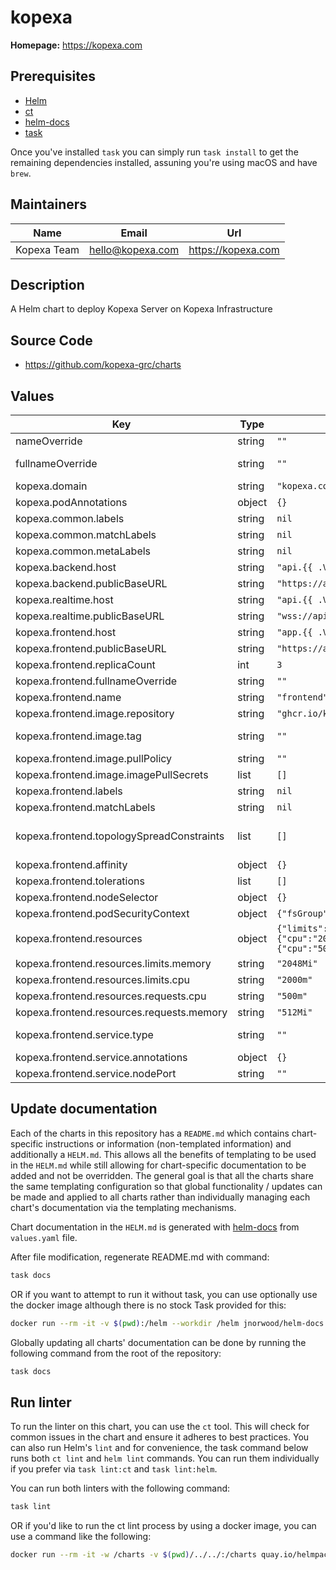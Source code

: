 # kopexa

**Homepage:** <https://kopexa.com>

## Prerequisites

- [Helm](https://helm.sh/docs/intro/install/)
- [ct](https://github.com/helm/chart-testing)
- [helm-docs](https://github.com/norwoodj/helm-docs)
- [task](https://taskfile.dev/)

Once you've installed `task` you can simply run `task install` to get the remaining dependencies installed, assuning you're using macOS and have `brew`.

## Maintainers

| Name | Email | Url |
| ---- | ------ | --- |
| Kopexa Team | <hello@kopexa.com> | <https://kopexa.com> |

## Description

A Helm chart to deploy Kopexa Server on Kopexa Infrastructure

## Source Code

* <https://github.com/kopexa-grc/charts>

## Values

| Key | Type | Default | Description |
|-----|------|---------|-------------|
| nameOverride | string | `""` | Overrides the default release name |
| fullnameOverride | string | `""` | Overrides the full name of the release, affecting resource names |
| kopexa.domain | string | `"kopexa.com"` |  |
| kopexa.podAnnotations | object | `{}` | Custom annotations for Kopexa pods |
| kopexa.common.labels | string | `nil` |  |
| kopexa.common.matchLabels | string | `nil` |  |
| kopexa.common.metaLabels | string | `nil` |  |
| kopexa.backend.host | string | `"api.{{ .Values.kopexa.domain }}"` | Hostname for the Kopexa Backend Service |
| kopexa.backend.publicBaseURL | string | `"https://api.{{ .Values.kopexa.domain }}"` |  |
| kopexa.realtime.host | string | `"api.{{ .Values.kopexa.domain }}"` | Hostname for the Kopexa Realtime Service |
| kopexa.realtime.publicBaseURL | string | `"wss://api.{{ .Values.kopexa.domain }}"` | Public base URL for the Kopexa Realtime Service |
| kopexa.frontend.host | string | `"app.{{ .Values.kopexa.domain }}"` | Hostname for the Kopexa Frontend Service |
| kopexa.frontend.publicBaseURL | string | `"https://app.{{ .Values.kopexa.domain }}"` | Public base URL for the Kopexa Frontend |
| kopexa.frontend.replicaCount | int | `3` |  |
| kopexa.frontend.fullnameOverride | string | `""` |  |
| kopexa.frontend.name | string | `"frontend"` |  |
| kopexa.frontend.image.repository | string | `"ghcr.io/kopexa-grc/kopexa-frontend"` | Image repository for the Kopexa Frontend Service |
| kopexa.frontend.image.tag | string | `""` | Specific version tag of the Kopexa Frontend image. View the latest version here |
| kopexa.frontend.image.pullPolicy | string | `""` | Pulls image only if not present on the node |
| kopexa.frontend.image.imagePullSecrets | list | `[]` | Secret references for pulling the image, if needed |
| kopexa.frontend.labels | string | `nil` |  |
| kopexa.frontend.matchLabels | string | `nil` |  |
| kopexa.frontend.topologySpreadConstraints | list | `[]` | Ref: https://kubernetes.io/docs/concepts/workloads/pods/pod-topology-spread-constraints/ |
| kopexa.frontend.affinity | object | `{}` | Node affinity settings for pod placement |
| kopexa.frontend.tolerations | list | `[]` | Tolerations definitions |
| kopexa.frontend.nodeSelector | object | `{}` | Node selector for pod placement |
| kopexa.frontend.podSecurityContext | object | `{"fsGroup":1001,"runAsGroup":1001,"runAsUser":1001}` | Pod security context settings |
| kopexa.frontend.resources | object | `{"limits":{"cpu":"2000m","memory":"2048Mi"},"requests":{"cpu":"500m","memory":"512Mi"}}` | Resource requests and limits for the Kopexa Frontend pods |
| kopexa.frontend.resources.limits.memory | string | `"2048Mi"` | Memory limit for the Kopexa Frontend pods |
| kopexa.frontend.resources.limits.cpu | string | `"2000m"` | CPU limit for the Kopexa Frontend pods |
| kopexa.frontend.resources.requests.cpu | string | `"500m"` | CPU request for the Kopexa Frontend pods |
| kopexa.frontend.resources.requests.memory | string | `"512Mi"` | Memory request for the Kopexa Frontend pods |
| kopexa.frontend.service.type | string | `""` | Service type, can be changed based on exposure needs (e.g., LoadBalancer) |
| kopexa.frontend.service.annotations | object | `{}` | Custom annotations for Kopexa service |
| kopexa.frontend.service.nodePort | string | `""` | Optional node port for service when using NodePort type |

## Update documentation

Each of the charts in this repository has a `README.md` which contains chart-specific instructions or information (non-templated information) and additionally a `HELM.md`. This allows all the benefits of templating to be used in the `HELM.md` while still allowing for chart-specific documentation to be added and not be overridden. The general goal is that all the charts share the same templating configuration so that global functionality / updates can be made and applied to all charts rather than individually managing each chart's documentation via the templating mechanisms.

Chart documentation in the `HELM.md` is generated with [helm-docs](https://github.com/norwoodj/helm-docs) from `values.yaml` file.

After file modification, regenerate README.md with command:

```bash
task docs
```

OR if you want to attempt to run it without task, you can use optionally use the docker image although there is no stock Task provided for this:

```bash
docker run --rm -it -v $(pwd):/helm --workdir /helm jnorwood/helm-docs:v1.14.2 helm-docs
```

Globally updating all charts' documentation can be done by running the following command from the root of the repository:

```bash
task docs
```

## Run linter

To run the linter on this chart, you can use the `ct` tool. This will check for common issues in the chart and ensure it adheres to best practices. You can also run Helm's `lint` and for convenience, the task command below runs both `ct lint` and `helm lint` commands. You can run them individually if you prefer via `task lint:ct` and `task lint:helm`.

You can run both linters with the following command:

```bash
task lint
```

OR if you'd like to run the ct lint process by using a docker image, you can use a command like the following:

```bash
docker run --rm -it -w /charts -v $(pwd)/../../:/charts quay.io/helmpack/chart-testing:v3.12.0 ct lint --charts /charts/charts/kopexa --config /charts/charts/kopexa/ct.yml
```
